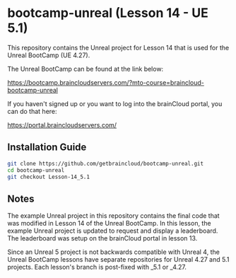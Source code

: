 # bootcamp-unreal (Lesson 14 - UE 5.1)

This repository contains the Unreal project for Lesson 14 that is used for the Unreal BootCamp (UE 4.27).

The Unreal BootCamp can be found at the link below:

https://bootcamp.braincloudservers.com/?mto-course=braincloud-bootcamp-unreal


If you haven't signed up or you want to log into the brainCloud portal, you can do that here:

https://portal.braincloudservers.com/


## Installation Guide

```bash
git clone https://github.com/getbraincloud/bootcamp-unreal.git
cd bootcamp-unreal
git checkout Lesson-14_5.1
```

## Notes

The example Unreal project in this repository contains the final code that was modified in Lesson 14 of the Unreal BootCamp. In this lesson, the example Unreal project is updated to request and display a leaderboard. The leaderboard was setup on the brainCloud portal in lesson 13.

Since an Unreal 5 project is not backwards compatible with Unreal 4, the Unreal BootCamp lessons have separate repositories for Unreal 4.27 and 5.1 projects. Each lesson's branch is post-fixed with _5.1 or _4.27.
